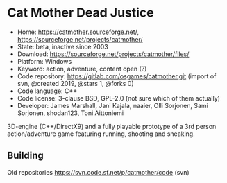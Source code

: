 # Cat Mother Dead Justice

- Home: https://catmother.sourceforge.net/, https://sourceforge.net/projects/catmother/
- State: beta, inactive since 2003
- Download: https://sourceforge.net/projects/catmother/files/
- Platform: Windows
- Keyword: action, adventure, content open (?)
- Code repository: https://gitlab.com/osgames/catmother.git (import of svn, @created 2019, @stars 1, @forks 0)
- Code language: C++
- Code license: 3-clause BSD, GPL-2.0 (not sure which of them actually)
- Developer: James Marshall, Jani Kajala, naaier, Olli Sorjonen, Sami Sorjonen, shodan123, Toni Aittoniemi

3D-engine (C++/DirectX9) and a fully playable prototype of a 3rd person action/adventure game featuring running, shooting and sneaking.

## Building

Old repositories https://svn.code.sf.net/p/catmother/code (svn)